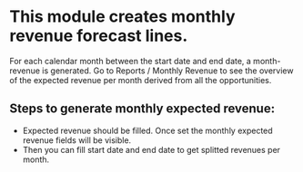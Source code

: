 # This module creates monthly revenue forecast lines.

For each calendar month between the start date and end date, a month-revenue is
generated. Go to Reports / Monthly Revenue to see the overview of the expected revenue
per month derived from all the opportunities.

## Steps to generate monthly expected revenue:

- Expected revenue should be filled. Once set the monthly expected revenue fields will
  be visible.
- Then you can fill start date and end date to get splitted revenues per month.
